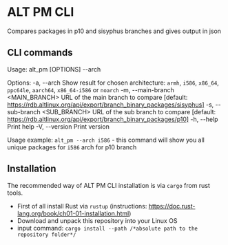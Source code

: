 # ALT PM CLI
Compares packages in p10 and sisyphus branches and gives output in json

## CLI commands
Usage: alt_pm [OPTIONS] --arch <ARCH>

Options:
  -a, --arch <ARCH>                Show result for chosen architecture: `armh`, `i586`, `x86_64`, `ppc64le`, `aarch64`, `x86_64-i586` or `noarch`
  -m, --main-branch <MAIN_BRANCH>  URL of the main branch to compare [default: https://rdb.altlinux.org/api/export/branch_binary_packages/sisyphus]
  -s, --sub-branch <SUB_BRANCH>    URL of the sub branch to compare [default: https://rdb.altlinux.org/api/export/branch_binary_packages/p10]
  -h, --help                       Print help
  -V, --version                    Print version

Usage example: `alt_pm --arch i586` - this command will show you all unique packages for `i586` arch for p10 branch 

## Installation
The recommended way of ALT PM CLI installation is via `cargo` from rust tools. 

* First of all install Rust via `rustup` (instructions: https://doc.rust-lang.org/book/ch01-01-installation.html)
* Download and unpack this repository into your Linux OS
* input command: `cargo install --path /*absolute path to the repository folder*/`   